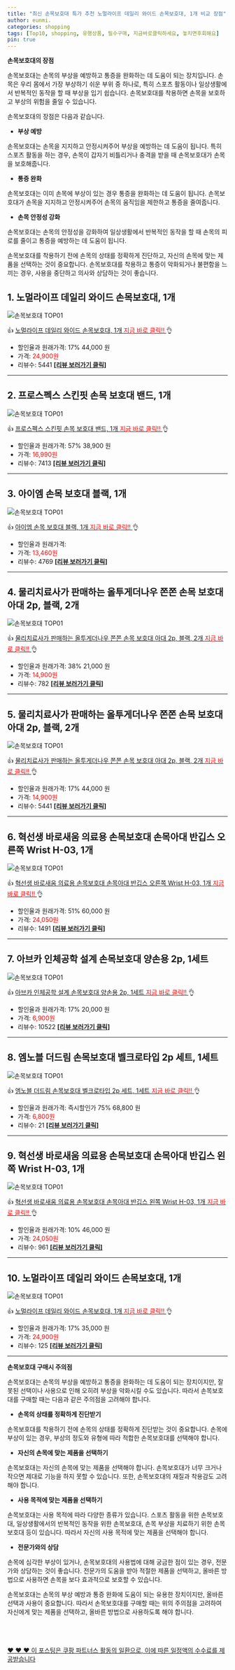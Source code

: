 ```yaml
---
title: "최신 손목보호대 특가 추천 노멀라이프 데일리 와이드 손목보호대, 1개 비교 장점"
author: eunmi.
categories: shopping
tags: [Top10, shopping, 유행상품, 필수구매, 지금바로클릭하세요, 놓치면후회해요]
pin: true
---
```

**손목보호대의 장점**

손목보호대는 손목의 부상을 예방하고 통증을 완화하는 데 도움이 되는 장치입니다. 손목은 우리 몸에서 가장 부상하기 쉬운 부위 중 하나로, 특히 스포츠 활동이나 일상생활에서 반복적인 동작을 할 때 부상을 입기 쉽습니다. 손목보호대를 착용하면 손목을 보호하고 부상의 위험을 줄일 수 있습니다.

손목보호대의 장점은 다음과 같습니다.

* **부상 예방**

손목보호대는 손목을 지지하고 안정시켜주어 부상을 예방하는 데 도움이 됩니다. 특히 스포츠 활동을 하는 경우, 손목이 갑자기 비틀리거나 충격을 받을 때 손목보호대가 손목을 보호해줍니다.

* **통증 완화**

손목보호대는 이미 손목에 부상이 있는 경우 통증을 완화하는 데 도움이 됩니다. 손목보호대가 손목을 지지하고 안정시켜주어 손목의 움직임을 제한하고 통증을 줄여줍니다.

* **손목 안정성 강화**

손목보호대는 손목의 안정성을 강화하여 일상생활에서 반복적인 동작을 할 때 손목의 피로를 줄이고 통증을 예방하는 데 도움이 됩니다.

손목보호대를 착용하기 전에 손목의 상태를 정확하게 진단하고, 자신의 손목에 맞는 제품을 선택하는 것이 중요합니다. 손목보호대를 착용하고 통증이 악화되거나 불편함을 느끼는 경우, 사용을 중단하고 의사와 상담하는 것이 좋습니다.

   

## 1. 노멀라이프 데일리 와이드 손목보호대, 1개

![손목보호대 TOP01](https://thumbnail9.coupangcdn.com/thumbnails/remote/230x230ex/image/vendor_inventory/3c3e/8cbae7ead037667b623770414405e9db3fbdc37febe9295297fa752273cc.png)


👍 [노멀라이프 데일리 와이드 손목보호대, 1개 <font color=red> 지금 바로 클릭!! </font> ](https://link.coupang.com/re/AFFSDP?lptag=AF3617701&subid=GithubCoopas&pageKey=7614998988&traceid=V0-153&itemId=20176472382&vendorItemId=79808279122) 👌 


- 할인율과 원래가격: 17%  44,000   원
- 가격: <span style='color:red'>24,900원</span>
- 리뷰수: 5441  [**[리뷰 보러가기 클릭]**](https://link.coupang.com/re/AFFSDP?lptag=AF3617701&subid=GithubCoopas&pageKey=7614998988&traceid=V0-153&itemId=20176472382&vendorItemId=79808279122)

---


   

## 2. 프로스펙스 스킨핏 손목 보호대 밴드, 1개

![손목보호대 TOP01](https://thumbnail6.coupangcdn.com/thumbnails/remote/230x230ex/image/retail/images/1936310528512411-8f958e3d-b747-4999-b93e-3096d2e8522e.jpg)


👍 [프로스펙스 스킨핏 손목 보호대 밴드, 1개 <font color=red> 지금 바로 클릭!! </font> ](https://link.coupang.com/re/AFFSDP?lptag=AF3617701&subid=GithubCoopas&pageKey=6925417842&traceid=V0-153&itemId=16738795422&vendorItemId=83920749382) 👌 


- 할인율과 원래가격: 57%  38,900   원
- 가격: <span style='color:red'>16,990원</span>
- 리뷰수: 7413  [**[리뷰 보러가기 클릭]**](https://link.coupang.com/re/AFFSDP?lptag=AF3617701&subid=GithubCoopas&pageKey=6925417842&traceid=V0-153&itemId=16738795422&vendorItemId=83920749382)

---


   

## 3. 아이엠 손목 보호대 블랙, 1개

![손목보호대 TOP01](https://thumbnail6.coupangcdn.com/thumbnails/remote/230x230ex/image/retail/images/2023/04/19/18/5/ab3e5162-13fe-4d79-a2b9-5de74f662dd9.jpg)


👍 [아이엠 손목 보호대 블랙, 1개 <font color=red> 지금 바로 클릭!! </font> ](https://link.coupang.com/re/AFFSDP?lptag=AF3617701&subid=GithubCoopas&pageKey=7456495468&traceid=V0-153&itemId=18583539277&vendorItemId=85720080509) 👌 


- 할인율과 원래가격: 
- 가격: <span style='color:red'>13,460원</span>
- 리뷰수: 4769  [**[리뷰 보러가기 클릭]**](https://link.coupang.com/re/AFFSDP?lptag=AF3617701&subid=GithubCoopas&pageKey=7456495468&traceid=V0-153&itemId=18583539277&vendorItemId=85720080509)

---


   

## 4. 물리치료사가 판매하는 올투게더나우 쫀쫀 손목 보호대 아대 2p, 블랙, 2개

![손목보호대 TOP01](https://thumbnail7.coupangcdn.com/thumbnails/remote/230x230ex/image/vendor_inventory/841a/88938ab89f4044ad236ad5b9b6fe59463318e3f3fc4c62cf01b7833bc97f.png)


👍 [물리치료사가 판매하는 올투게더나우 쫀쫀 손목 보호대 아대 2p, 블랙, 2개 <font color=red> 지금 바로 클릭!! </font> ](https://link.coupang.com/re/AFFSDP?lptag=AF3617701&subid=GithubCoopas&pageKey=7315105548&traceid=V0-153&itemId=18748812072&vendorItemId=85880851358) 👌 


- 할인율과 원래가격: 38%  21,000   원
- 가격: <span style='color:red'>14,900원</span>
- 리뷰수: 782  [**[리뷰 보러가기 클릭]**](https://link.coupang.com/re/AFFSDP?lptag=AF3617701&subid=GithubCoopas&pageKey=7315105548&traceid=V0-153&itemId=18748812072&vendorItemId=85880851358)

---


   

## 5. 물리치료사가 판매하는 올투게더나우 쫀쫀 손목 보호대 아대 2p, 블랙, 2개

![손목보호대 TOP01](https://thumbnail7.coupangcdn.com/thumbnails/remote/230x230ex/image/vendor_inventory/841a/88938ab89f4044ad236ad5b9b6fe59463318e3f3fc4c62cf01b7833bc97f.png)


👍 [물리치료사가 판매하는 올투게더나우 쫀쫀 손목 보호대 아대 2p, 블랙, 2개 <font color=red> 지금 바로 클릭!! </font> ](https://link.coupang.com/re/AFFSDP?lptag=AF3617701&subid=GithubCoopas&pageKey=7315105548&traceid=V0-153&itemId=18748812072&vendorItemId=85880851358) 👌 


- 할인율과 원래가격: 17%  44,000   원
- 가격: <span style='color:red'>14,900원</span>
- 리뷰수: 5441  [**[리뷰 보러가기 클릭]**](https://link.coupang.com/re/AFFSDP?lptag=AF3617701&subid=GithubCoopas&pageKey=7315105548&traceid=V0-153&itemId=18748812072&vendorItemId=85880851358)

---


   

## 6. 혁선생 바로새움 의료용 손목보호대 손목아대 반깁스 오른쪽 Wrist H-03, 1개

![손목보호대 TOP01](https://thumbnail6.coupangcdn.com/thumbnails/remote/230x230ex/image/vendor_inventory/d519/c018a2c79fddf826ff4170f9b5b5e46b936ba8002b626e3b1ed54429ebd4.jpg)


👍 [혁선생 바로새움 의료용 손목보호대 손목아대 반깁스 오른쪽 Wrist H-03, 1개 <font color=red> 지금 바로 클릭!! </font> ](https://link.coupang.com/re/AFFSDP?lptag=AF3617701&subid=GithubCoopas&pageKey=6671979284&traceid=V0-153&itemId=15353305452&vendorItemId=82573527457) 👌 


- 할인율과 원래가격: 51%  60,000   원
- 가격: <span style='color:red'>24,050원</span>
- 리뷰수: 1491  [**[리뷰 보러가기 클릭]**](https://link.coupang.com/re/AFFSDP?lptag=AF3617701&subid=GithubCoopas&pageKey=6671979284&traceid=V0-153&itemId=15353305452&vendorItemId=82573527457)

---


   

## 7. 아브카 인체공학 설계 손목보호대 양손용 2p, 1세트

![손목보호대 TOP01](https://thumbnail8.coupangcdn.com/thumbnails/remote/230x230ex/image/rs_quotation_api/rl54lfkk/25923576a1db46fc90872f9cca7fdd26.jpg)


👍 [아브카 인체공학 설계 손목보호대 양손용 2p, 1세트 <font color=red> 지금 바로 클릭!! </font> ](https://link.coupang.com/re/AFFSDP?lptag=AF3617701&subid=GithubCoopas&pageKey=7381156280&traceid=V0-153&itemId=19062551151&vendorItemId=86185436799) 👌 


- 할인율과 원래가격: 17%  20,000   원
- 가격: <span style='color:red'>6,900원</span>
- 리뷰수: 10522  [**[리뷰 보러가기 클릭]**](https://link.coupang.com/re/AFFSDP?lptag=AF3617701&subid=GithubCoopas&pageKey=7381156280&traceid=V0-153&itemId=19062551151&vendorItemId=86185436799)

---


   

## 8. 엠노블 더드림 손목보호대 벨크로타입 2p 세트, 1세트

![손목보호대 TOP01](https://thumbnail8.coupangcdn.com/thumbnails/remote/230x230ex/image/retail/images/2018/12/24/15/1/fd2088e2-780b-4ceb-86d9-0459c9d43efe.jpg)


👍 [엠노블 더드림 손목보호대 벨크로타입 2p 세트, 1세트 <font color=red> 지금 바로 클릭!! </font> ](https://link.coupang.com/re/AFFSDP?lptag=AF3617701&subid=GithubCoopas&pageKey=170796476&traceid=V0-153&itemId=488561122&vendorItemId=4234564678) 👌 


- 할인율과 원래가격: 즉시할인가 75%  68,800   원
- 가격: <span style='color:red'>6,800원</span>
- 리뷰수: 21  [**[리뷰 보러가기 클릭]**](https://link.coupang.com/re/AFFSDP?lptag=AF3617701&subid=GithubCoopas&pageKey=170796476&traceid=V0-153&itemId=488561122&vendorItemId=4234564678)

---


   

## 9. 혁선생 바로새움 의료용 손목보호대 손목아대 반깁스 왼쪽 Wrist H-03, 1개

![손목보호대 TOP01](https://thumbnail6.coupangcdn.com/thumbnails/remote/230x230ex/image/vendor_inventory/284c/612af062a9e49567cc40379fc9a9f47f5f2c4729d87ccd2aa56d8a82c1bc.png)


👍 [혁선생 바로새움 의료용 손목보호대 손목아대 반깁스 왼쪽 Wrist H-03, 1개 <font color=red> 지금 바로 클릭!! </font> ](https://link.coupang.com/re/AFFSDP?lptag=AF3617701&subid=GithubCoopas&pageKey=7420296339&traceid=V0-153&itemId=15353305451&vendorItemId=82573527448) 👌 


- 할인율과 원래가격: 10%  46,000   원
- 가격: <span style='color:red'>24,050원</span>
- 리뷰수: 961  [**[리뷰 보러가기 클릭]**](https://link.coupang.com/re/AFFSDP?lptag=AF3617701&subid=GithubCoopas&pageKey=7420296339&traceid=V0-153&itemId=15353305451&vendorItemId=82573527448)

---


   

## 10. 노멀라이프 데일리 와이드 손목보호대, 1개

![손목보호대 TOP01](https://thumbnail9.coupangcdn.com/thumbnails/remote/230x230ex/image/vendor_inventory/3c3e/8cbae7ead037667b623770414405e9db3fbdc37febe9295297fa752273cc.png)


👍 [노멀라이프 데일리 와이드 손목보호대, 1개 <font color=red> 지금 바로 클릭!! </font> ](https://link.coupang.com/re/AFFSDP?lptag=AF3617701&subid=GithubCoopas&pageKey=7614998988&traceid=V0-153&itemId=20176472382&vendorItemId=79808279122) 👌 


- 할인율과 원래가격: 17%  35,000   원
- 가격: <span style='color:red'>24,900원</span>
- 리뷰수: 125  [**[리뷰 보러가기 클릭]**](https://link.coupang.com/re/AFFSDP?lptag=AF3617701&subid=GithubCoopas&pageKey=7614998988&traceid=V0-153&itemId=20176472382&vendorItemId=79808279122)

---
**손목보호대 구매시 주의점**

손목보호대는 손목의 부상을 예방하고 통증을 완화하는 데 도움이 되는 장치이지만, 잘못된 선택이나 사용으로 인해 오히려 부상을 악화시킬 수도 있습니다. 따라서 손목보호대를 구매할 때는 다음과 같은 주의점을 고려해야 합니다.

* **손목의 상태를 정확하게 진단받기**

손목보호대를 착용하기 전에 손목의 상태를 정확하게 진단받는 것이 중요합니다. 손목에 부상이 있는 경우, 부상의 정도와 유형에 따라 적합한 손목보호대를 선택해야 합니다.

* **자신의 손목에 맞는 제품을 선택하기**

손목보호대는 자신의 손목에 맞는 제품을 선택해야 합니다. 손목보호대가 너무 크거나 작으면 제대로 기능을 하지 못할 수 있습니다. 또한, 손목보호대의 재질과 착용감도 고려해야 합니다.

* **사용 목적에 맞는 제품을 선택하기**

손목보호대는 사용 목적에 따라 다양한 종류가 있습니다. 스포츠 활동을 위한 손목보호대, 일상생활에서의 반복적인 동작을 위한 손목보호대, 손목 부상을 치료하기 위한 손목보호대 등이 있습니다. 따라서 자신의 사용 목적에 맞는 제품을 선택해야 합니다.

* **전문가와의 상담**

손목에 심각한 부상이 있거나, 손목보호대의 사용법에 대해 궁금한 점이 있는 경우, 전문가와 상담하는 것이 좋습니다. 전문가의 도움을 받아 적절한 제품을 선택하고, 올바른 방법으로 사용하면 손목을 보다 효과적으로 보호할 수 있습니다.

손목보호대는 손목의 부상 예방과 통증 완화에 도움이 되는 유용한 장치이지만, 올바른 선택과 사용이 중요합니다. 따라서 손목보호대를 구매할 때는 위의 주의점을 고려하여 자신에게 맞는 제품을 선택하고, 올바른 방법으로 사용하도록 해야 합니다.<br><br><br><br><br> [ ❤ ❤ ❤ 이 포스팅은 쿠팡 파트너스 활동의 일환으로, 이에 따른 일정액의 수수료를 제공받습니다](https://link.coupang.com/a/bcEFyh)